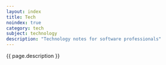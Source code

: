 ```yaml
---
layout: index
title: Tech
noindex: true
category: tech
subject: technology
description: "Technology notes for software professionals"
---
```


{{ page.description }}
